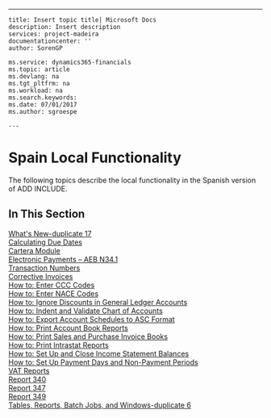 ---
    title: Insert topic title| Microsoft Docs
    description: Insert description
    services: project-madeira
    documentationcenter: ''
    author: SorenGP

    ms.service: dynamics365-financials
    ms.topic: article
    ms.devlang: na
    ms.tgt_pltfrm: na
    ms.workload: na
    ms.search.keywords:
    ms.date: 07/01/2017
    ms.author: sgroespe

    ---
# Spain Local Functionality
The following topics describe the local functionality in the Spanish version of ADD INCLUDE<!--[!INCLUDE[navnow](../../ApplicationDesign/includes/navnow_md.md)]-->.  
  
## In This Section  
 [What's New-duplicate 17](../../LocalFunctionalityForMicrosoftDynamicsNav2016/Spain/what-s-new-duplicate-17.md)  
  [Calculating Due Dates](../../LocalFunctionalityForMicrosoftDynamicsNav2016/Spain/calculating-due-dates.md)  
  [Cartera Module](../../LocalFunctionalityForMicrosoftDynamicsNav2016/Spain/cartera-module.md)  
  [Electronic Payments – AEB N34.1](../../LocalFunctionalityForMicrosoftDynamicsNav2016/Spain/electronic-payments-–-aeb-n34.1.md)  
  [Transaction Numbers](../../LocalFunctionalityForMicrosoftDynamicsNav2016/Spain/transaction-numbers.md)  
  [Corrective Invoices](../../LocalFunctionalityForMicrosoftDynamicsNav2016/Spain/corrective-invoices.md)  
  [How to: Enter CCC Codes](../../LocalFunctionalityForMicrosoftDynamicsNav2016/Spain/how-to-enter-ccc-codes.md)  
  [How to: Enter NACE Codes](../../LocalFunctionalityForMicrosoftDynamicsNav2016/Spain/how-to-enter-nace-codes.md)  
  [How to: Ignore Discounts in General Ledger Accounts](../../LocalFunctionalityForMicrosoftDynamicsNav2016/Spain/how-to-ignore-discounts-in-general-ledger-accounts.md)  
  [How to: Indent and Validate Chart of Accounts](../../LocalFunctionalityForMicrosoftDynamicsNav2016/Spain/how-to-indent-and-validate-chart-of-accounts.md)  
  [How to: Export Account Schedules to ASC Format](../../LocalFunctionalityForMicrosoftDynamicsNav2016/Spain/how-to-export-account-schedules-to-asc-format.md)  
  [How to: Print Account Book Reports](../../LocalFunctionalityForMicrosoftDynamicsNav2016/Spain/how-to-print-account-book-reports.md)  
  [How to: Print Sales and Purchase Invoice Books](../../LocalFunctionalityForMicrosoftDynamicsNav2016/Spain/how-to-print-sales-and-purchase-invoice-books.md)  
  [How to: Print Intrastat Reports](../../LocalFunctionalityForMicrosoftDynamicsNav2016/Spain/how-to-print-intrastat-reports.md)  
  [How to: Set Up and Close Income Statement Balances](../../LocalFunctionalityForMicrosoftDynamicsNav2016/Spain/how-to-set-up-and-close-income-statement-balances.md)  
  [How to: Set Up Payment Days and Non-Payment Periods](../../LocalFunctionalityForMicrosoftDynamicsNav2016/Spain/how-to-set-up-payment-days-and-non-payment-periods.md)  
  [VAT Reports](../../LocalFunctionalityForMicrosoftDynamicsNav2016/Spain/vat-reports.md)  
  [Report 340](../../LocalFunctionalityForMicrosoftDynamicsNav2016/Spain/report-340.md)  
  [Report 347](../../LocalFunctionalityForMicrosoftDynamicsNav2016/Spain/report-347.md)  
  [Report 349](../../LocalFunctionalityForMicrosoftDynamicsNav2016/Spain/report-349.md)  
  [Tables, Reports, Batch Jobs, and Windows-duplicate 6](../../LocalFunctionalityForMicrosoftDynamicsNav2016/Spain/tables-reports-batch-jobs-and-windows-duplicate-6.md)